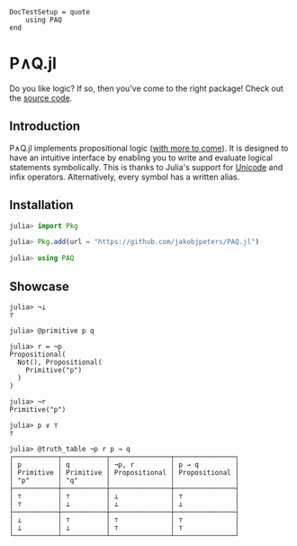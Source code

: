 
```@meta
DocTestSetup = quote
    using PAQ
end
```

# P∧Q.jl

Do you like logic? If so, then you've come to the right package! Check out the [source code](https://github.com/jakobjpeters/PAQ.jl/).


## Introduction

P∧Q.jl implements propositional logic ([with more to come](https://github.com/jakobjpeters/PAQ.jl/blob/main/CONTRIBUTING.md)). It is designed to have an intuitive interface by enabling you to write and evaluate logical statements symbolically. This is thanks to Julia's support for [Unicode](https://docs.julialang.org/en/v1/manual/unicode-input/) and infix operators. Alternatively, every symbol has a written alias.


## Installation

```julia
julia> import Pkg

julia> Pkg.add(url = "https://github.com/jakobjpeters/PAQ.jl")

julia> using PAQ
```


## Showcase

```jldoctest
julia> ¬⊥
⊤

julia> @primitive p q

julia> r = ¬p
Propositional(
  Not(), Propositional(
    Primitive("p")
  ) 
)

julia> ¬r
Primitive("p")

julia> p ∨ ⊤
⊤

julia> @truth_table ¬p r p → q
┌───────────┬───────────┬───────────────┬───────────────┐
│ p         │ q         │ ¬p, r         │ p → q         │
│ Primitive │ Primitive │ Propositional │ Propositional │
│ "p"       │ "q"       │               │               │
├───────────┼───────────┼───────────────┼───────────────┤
│ ⊤         │ ⊤         │ ⊥             │ ⊤             │
│ ⊤         │ ⊥         │ ⊥             │ ⊥             │
├───────────┼───────────┼───────────────┼───────────────┤
│ ⊥         │ ⊤         │ ⊤             │ ⊤             │
│ ⊥         │ ⊥         │ ⊤             │ ⊤             │
└───────────┴───────────┴───────────────┴───────────────┘
```
